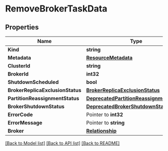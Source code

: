 # RemoveBrokerTaskData

## Properties

Name | Type | Description | Notes
------------ | ------------- | ------------- | -------------
**Kind** | **string** |  | 
**Metadata** | [**ResourceMetadata**](ResourceMetadata.md) |  | 
**ClusterId** | **string** |  | 
**BrokerId** | **int32** |  | 
**ShutdownScheduled** | **bool** |  | 
**BrokerReplicaExclusionStatus** | [**BrokerReplicaExclusionStatus**](BrokerReplicaExclusionStatus.md) |  | 
**PartitionReassignmentStatus** | [**DeprecatedPartitionReassignmentStatus**](DeprecatedPartitionReassignmentStatus.md) |  | 
**BrokerShutdownStatus** | [**DeprecatedBrokerShutdownStatus**](DeprecatedBrokerShutdownStatus.md) |  | 
**ErrorCode** | Pointer to **int32** |  | [optional] 
**ErrorMessage** | Pointer to **string** |  | [optional] 
**Broker** | [**Relationship**](Relationship.md) |  | 

[[Back to Model list]](../README.md#documentation-for-models) [[Back to API list]](../README.md#documentation-for-api-endpoints) [[Back to README]](../README.md)


